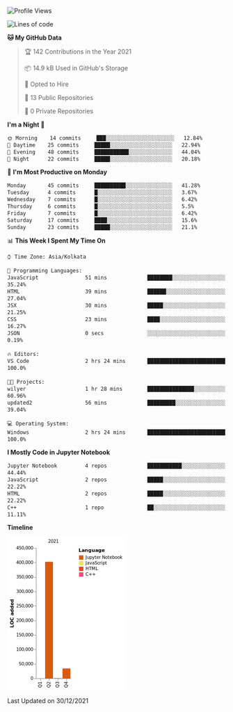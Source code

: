 <!--START_SECTION:waka-->
![Profile Views](http://img.shields.io/badge/Profile%20Views-0-blue)

![Lines of code](https://img.shields.io/badge/From%20Hello%20World%20I%27ve%20Written-438%20Thousand%20lines%20of%20code-blue)

**🐱 My GitHub Data** 

> 🏆 142 Contributions in the Year 2021
 > 
> 📦 14.9 kB Used in GitHub's Storage 
 > 
> 💼 Opted to Hire
 > 
> 📜 13 Public Repositories 
 > 
> 🔑 0 Private Repositories  
 > 
**I'm a Night 🦉** 

```text
🌞 Morning    14 commits     ███░░░░░░░░░░░░░░░░░░░░░░   12.84% 
🌆 Daytime    25 commits     █████░░░░░░░░░░░░░░░░░░░░   22.94% 
🌃 Evening    48 commits     ███████████░░░░░░░░░░░░░░   44.04% 
🌙 Night      22 commits     █████░░░░░░░░░░░░░░░░░░░░   20.18%

```
📅 **I'm Most Productive on Monday** 

```text
Monday       45 commits     ██████████░░░░░░░░░░░░░░░   41.28% 
Tuesday      4 commits      █░░░░░░░░░░░░░░░░░░░░░░░░   3.67% 
Wednesday    7 commits      █░░░░░░░░░░░░░░░░░░░░░░░░   6.42% 
Thursday     6 commits      █░░░░░░░░░░░░░░░░░░░░░░░░   5.5% 
Friday       7 commits      █░░░░░░░░░░░░░░░░░░░░░░░░   6.42% 
Saturday     17 commits     ████░░░░░░░░░░░░░░░░░░░░░   15.6% 
Sunday       23 commits     █████░░░░░░░░░░░░░░░░░░░░   21.1%

```


📊 **This Week I Spent My Time On** 

```text
⌚︎ Time Zone: Asia/Kolkata

💬 Programming Languages: 
JavaScript               51 mins             ████████░░░░░░░░░░░░░░░░░   35.24% 
HTML                     39 mins             ██████░░░░░░░░░░░░░░░░░░░   27.04% 
JSX                      30 mins             █████░░░░░░░░░░░░░░░░░░░░   21.25% 
CSS                      23 mins             ████░░░░░░░░░░░░░░░░░░░░░   16.27% 
JSON                     0 secs              ░░░░░░░░░░░░░░░░░░░░░░░░░   0.19%

🔥 Editors: 
VS Code                  2 hrs 24 mins       █████████████████████████   100.0%

🐱‍💻 Projects: 
wilyer                   1 hr 28 mins        ███████████████░░░░░░░░░░   60.96% 
updated2                 56 mins             █████████░░░░░░░░░░░░░░░░   39.04%

💻 Operating System: 
Windows                  2 hrs 24 mins       █████████████████████████   100.0%

```

**I Mostly Code in Jupyter Notebook** 

```text
Jupyter Notebook         4 repos             ███████████░░░░░░░░░░░░░░   44.44% 
JavaScript               2 repos             █████░░░░░░░░░░░░░░░░░░░░   22.22% 
HTML                     2 repos             █████░░░░░░░░░░░░░░░░░░░░   22.22% 
C++                      1 repo              ██░░░░░░░░░░░░░░░░░░░░░░░   11.11%

```


**Timeline**

![Chart not found](https://raw.githubusercontent.com/ThejaswinS/ThejaswinS/main/charts/bar_graph.png) 


 Last Updated on 30/12/2021
<!--END_SECTION:waka-->





